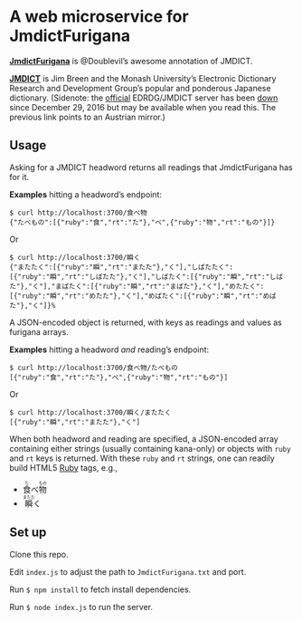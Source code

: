 # A web microservice for JmdictFurigana

[**JmdictFurigana**](https://github.com/Doublevil/JmdictFurigana/) is @Doublevil’s awesome annotation of JMDICT.

[**JMDICT**](http://hep.itp.tuwien.ac.at/cgi-bin/dwww/usr/share/doc/edict/edict_doc.html) is Jim Breen and the Monash University’s Electronic Dictionary Research and Development Group’s popular and ponderous Japanese dictionary. (Sidenote: the [official](http://www.edrdg.org/jmdict/edict_doc.html) EDRDG/JMDICT server has been [down](https://groups.yahoo.com/neo/groups/edict-jmdict/conversations/messages/5561)  since December 29, 2016 but may be available when you read this. The previous link points to an Austrian mirror.)

## Usage

Asking for a JMDICT headword returns all readings that JmdictFurigana has for it.

**Examples** hitting a headword’s endpoint:
```
$ curl http://localhost:3700/食べ物
{"たべもの":[{"ruby":"食","rt":"た"},"べ",{"ruby":"物","rt":"もの"}]}
```
Or
```
$ curl http://localhost:3700/瞬く
{"またたく":[{"ruby":"瞬","rt":"またた"},"く"],"しばたたく":[{"ruby":"瞬","rt":"しばたた"},"く"],"しばたく":[{"ruby":"瞬","rt":"しばた"},"く"],"まばたく":[{"ruby":"瞬","rt":"まばた"},"く"],"めたたく":[{"ruby":"瞬","rt":"めたた"},"く"],"めばたく":[{"ruby":"瞬","rt":"めばた"},"く"]}%
```
A JSON-encoded object is returned, with keys as readings and values as furigana arrays.

**Examples** hitting a headword *and* reading’s endpoint:
```
$ curl http://localhost:3700/食べ物/たべもの
[{"ruby":"食","rt":"た"},"べ",{"ruby":"物","rt":"もの"}]
```
Or
```
$ curl http://localhost:3700/瞬く/またたく
[{"ruby":"瞬","rt":"またた"},"く"]
```
When both headword and reading are specified, a JSON-encoded array containing either strings (usually containing kana-only) or objects with `ruby` and `rt` keys is returned. With these `ruby` and `rt` strings, one can readily build HTML5 [Ruby](http://html5doctor.com/ruby-rt-rp-element/) tags, e.g.,

- <ruby>食<rt>た</rt></ruby>べ<ruby>物<rt>もの</rt></ruby>
- <ruby>瞬<rt>またた</rt></ruby>く

## Set up
Clone this repo.

Edit `index.js` to adjust the path to `JmdictFurigana.txt` and port.

Run `$ npm install` to fetch install dependencies.

Run `$ node index.js` to run the server.
